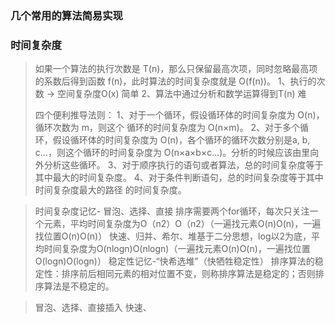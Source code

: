 ### 几个常用的算法简易实现

### 时间复杂度
> 如果一个算法的执行次数是 T(n)，那么只保留最高次项，同时忽略最高项的系数后得到函数 f(n)，此时算法的时间复杂度就是 O(f(n))。
> 1、执行的次数 -> 空间复杂度O(x) 简单
> 2、算法中通过分析和数学运算得到T(n) 难
> 
> 四个便利推导法则：
> 1、对于一个循环，假设循环体的时间复杂度为 O(n)，循环次数为 m，则这个
循环的时间复杂度为 O(n×m)。
> 2、对于多个循环，假设循环体的时间复杂度为 O(n)，各个循环的循环次数分别是a, b, c...，则这个循环的时间复杂度为 O(n×a×b×c...)。分析的时候应该由里向外分析这些循环。
> 3、对于顺序执行的语句或者算法，总的时间复杂度等于其中最大的时间复杂度。
> 4、对于条件判断语句，总的时间复杂度等于其中 时间复杂度最大的路径 的时间复杂度。

> 时间复杂度记忆- 
    冒泡、选择、直接 排序需要两个for循环，每次只关注一个元素，平均时间复杂度为O（n2）O（n2）（一遍找元素O(n)O(n)，一遍找位置O(n)O(n)）
    快速、归并、希尔、堆基于二分思想，log以2为底，平均时间复杂度为O(nlogn)O(nlogn)（一遍找元素O(n)O(n)，一遍找位置O(logn)O(logn)）
> 稳定性记忆-“快希选堆”（快牺牲稳定性） 
    排序算法的稳定性：排序前后相同元素的相对位置不变，则称排序算法是稳定的；否则排序算法是不稳定的。

> 冒泡、选择、直接插入
> 快速、